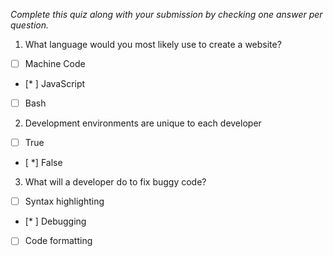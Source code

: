 *Complete this quiz along with your submission by checking one answer per question.*

1. What language would you most likely use to create a website?

- [ ] Machine Code
- [* ] JavaScript
- [ ] Bash

2. Development environments are unique to each developer

- [ ] True
- [ *] False

3. What will a developer do to fix buggy code?

- [ ] Syntax highlighting
- [* ] Debugging
- [ ] Code formatting
